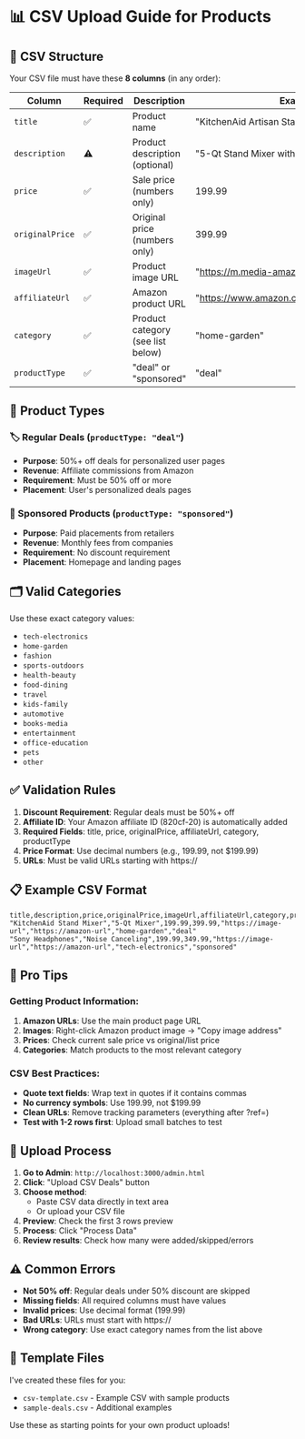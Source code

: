 # 📊 CSV Upload Guide for Products

## 🎯 CSV Structure

Your CSV file must have these **8 columns** (in any order):

| Column | Required | Description | Example |
|--------|----------|-------------|---------|
| `title` | ✅ | Product name | "KitchenAid Artisan Stand Mixer" |
| `description` | ⚠️ | Product description (optional) | "5-Qt Stand Mixer with Pouring Shield" |
| `price` | ✅ | Sale price (numbers only) | 199.99 |
| `originalPrice` | ✅ | Original price (numbers only) | 399.99 |
| `imageUrl` | ✅ | Product image URL | "https://m.media-amazon.com/..." |
| `affiliateUrl` | ✅ | Amazon product URL | "https://www.amazon.com/dp/B08N5WRWNW" |
| `category` | ✅ | Product category (see list below) | "home-garden" |
| `productType` | ✅ | "deal" or "sponsored" | "deal" |

## 📂 Product Types

### 🏷️ Regular Deals (`productType: "deal"`)
- **Purpose**: 50%+ off deals for personalized user pages
- **Revenue**: Affiliate commissions from Amazon
- **Requirement**: Must be 50% off or more
- **Placement**: User's personalized deals pages

### 🌟 Sponsored Products (`productType: "sponsored"`)
- **Purpose**: Paid placements from retailers
- **Revenue**: Monthly fees from companies
- **Requirement**: No discount requirement
- **Placement**: Homepage and landing pages

## 🗂️ Valid Categories

Use these exact category values:

- `tech-electronics`
- `home-garden`
- `fashion`
- `sports-outdoors`
- `health-beauty`
- `food-dining`
- `travel`
- `kids-family`
- `automotive`
- `books-media`
- `entertainment`
- `office-education`
- `pets`
- `other`

## ✅ Validation Rules

1. **Discount Requirement**: Regular deals must be 50%+ off
2. **Affiliate ID**: Your Amazon affiliate ID (820cf-20) is automatically added
3. **Required Fields**: title, price, originalPrice, affiliateUrl, category, productType
4. **Price Format**: Use decimal numbers (e.g., 199.99, not $199.99)
5. **URLs**: Must be valid URLs starting with https://

## 📋 Example CSV Format

```csv
title,description,price,originalPrice,imageUrl,affiliateUrl,category,productType
"KitchenAid Stand Mixer","5-Qt Mixer",199.99,399.99,"https://image-url","https://amazon-url","home-garden","deal"
"Sony Headphones","Noise Canceling",199.99,349.99,"https://image-url","https://amazon-url","tech-electronics","sponsored"
```

## 🎯 Pro Tips

### Getting Product Information:
1. **Amazon URLs**: Use the main product page URL
2. **Images**: Right-click Amazon product image → "Copy image address"
3. **Prices**: Check current sale price vs original/list price
4. **Categories**: Match products to the most relevant category

### CSV Best Practices:
- **Quote text fields**: Wrap text in quotes if it contains commas
- **No currency symbols**: Use 199.99, not $199.99
- **Clean URLs**: Remove tracking parameters (everything after ?ref=)
- **Test with 1-2 rows first**: Upload small batches to test

## 🚀 Upload Process

1. **Go to Admin**: `http://localhost:3000/admin.html`
2. **Click**: "Upload CSV Deals" button
3. **Choose method**:
   - Paste CSV data directly in text area
   - Or upload your CSV file
4. **Preview**: Check the first 3 rows preview
5. **Process**: Click "Process Data"
6. **Review results**: Check how many were added/skipped/errors

## ⚠️ Common Errors

- **Not 50% off**: Regular deals under 50% discount are skipped
- **Missing fields**: All required columns must have values
- **Invalid prices**: Use decimal format (199.99)
- **Bad URLs**: URLs must start with https://
- **Wrong category**: Use exact category names from the list above

## 📁 Template Files

I've created these files for you:
- `csv-template.csv` - Example CSV with sample products
- `sample-deals.csv` - Additional examples

Use these as starting points for your own product uploads!
